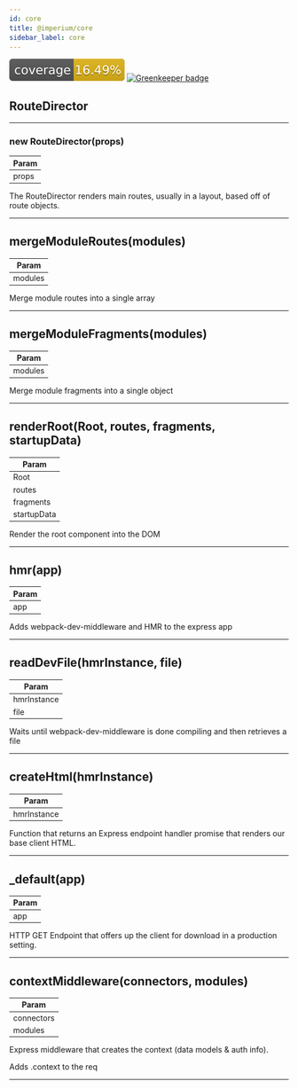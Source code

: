 ```yaml
---
id: core
title: @imperium/core
sidebar_label: core
---
```


[![Coverage_badge](../../docs/assets/coverage/core/coverage.svg)](assets/coverage/core/index.html) [![Greenkeeper badge](https://badges.greenkeeper.io/darkadept/imperium.svg)](https://greenkeeper.io/)

<a name="RouteDirector"></a>

## RouteDirector

* * *

<a name="new_RouteDirector_new"></a>

### new RouteDirector(props)

| Param |
| --- |
| props | 

The RouteDirector renders main routes, usually in a layout, based off of route objects.


* * *

<a name="mergeModuleRoutes"></a>

## mergeModuleRoutes(modules)

| Param |
| --- |
| modules | 

Merge module routes into a single array


* * *

<a name="mergeModuleFragments"></a>

## mergeModuleFragments(modules)

| Param |
| --- |
| modules | 

Merge module fragments into a single object


* * *

<a name="renderRoot"></a>

## renderRoot(Root, routes, fragments, startupData)

| Param |
| --- |
| Root | 
| routes | 
| fragments | 
| startupData | 

Render the root component into the DOM


* * *

<a name="hmr"></a>

## hmr(app)

| Param |
| --- |
| app | 

Adds webpack-dev-middleware and HMR to the express app


* * *

<a name="readDevFile"></a>

## readDevFile(hmrInstance, file)

| Param |
| --- |
| hmrInstance | 
| file | 

Waits until webpack-dev-middleware is done compiling and then retrieves a file


* * *

<a name="createHtml"></a>

## createHtml(hmrInstance)

| Param |
| --- |
| hmrInstance | 

Function that returns an Express endpoint handler promise that renders our base client HTML.


* * *

<a name="_default"></a>

## _default(app)

| Param |
| --- |
| app | 

HTTP GET Endpoint that offers up the client for download in a production setting.


* * *

<a name="contextMiddleware"></a>

## contextMiddleware(connectors, modules)

| Param |
| --- |
| connectors | 
| modules | 

Express middleware that creates the context (data models & auth info).

Adds .context to the req


* * *


